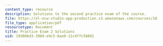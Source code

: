 ```yaml
---
content_type: resource
description: Solutions to the second practice exam of the course.
file: https://ol-ocw-studio-app-production.s3.amazonaws.com/courses/18-01-single-variable-calculus-fall-2006/193066d33989e9c58ae911c4ffc58891_prexam2bsol.pdf
file_type: application/pdf
resourcetype: Document
title: Practice Exam 2 Solutions
uid: 193066d3-3989-e9c5-8ae9-11c4ffc58891
---
```

